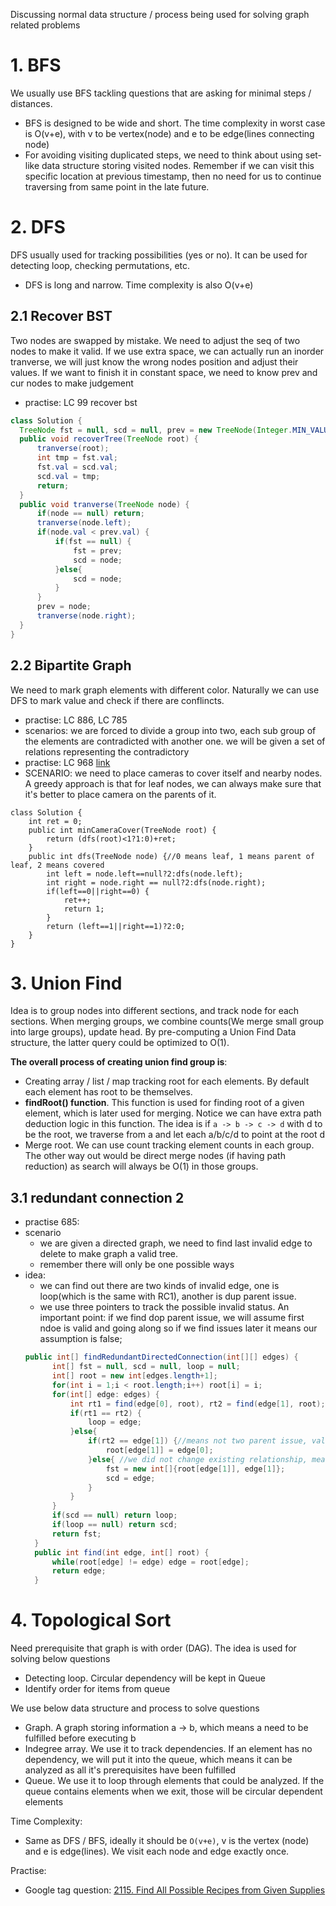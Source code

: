 Discussing normal data structure / process being used for solving graph related problems

# 1. BFS
We usually use BFS tackling questions that are asking for minimal steps / distances. 
 - BFS is designed to be wide and short. The time complexity in worst case is O(v+e), with v to be vertex(node) and e to be edge(lines connecting node)
 - For avoiding visiting duplicated steps, we need to think about using set-like data structure storing visited nodes. Remember if we can visit this specific location at previous timestamp, then no need for us to continue traversing from same point in the late future.
   
# 2. DFS
DFS usually used for tracking possibilities (yes or no). It can be used for detecting loop, checking permutations, etc.
 - DFS is long and narrow. Time complexity is also O(v+e)
## 2.1 Recover BST
Two nodes are swapped by mistake. We need to adjust the seq of two nodes to make it valid. If we use extra space, we can actually run an inorder tranverse, we will just know the wrong nodes position and adjust their values. If we want to finish it in constant space, we need to know prev and cur nodes to make judgement
  - practise: LC 99 recover bst
  ```java
  class Solution {
    TreeNode fst = null, scd = null, prev = new TreeNode(Integer.MIN_VALUE);
    public void recoverTree(TreeNode root) {
        tranverse(root);
        int tmp = fst.val;
        fst.val = scd.val;
        scd.val = tmp;
        return;
    }
    public void tranverse(TreeNode node) {
        if(node == null) return;
        tranverse(node.left);
        if(node.val < prev.val) {
            if(fst == null) {
                fst = prev;
                scd = node;
            }else{
                scd = node;
            }
        }
        prev = node;
        tranverse(node.right);
    }
}
  ```
## 2.2 Bipartite Graph
We need to mark graph elements with different color. Naturally we can use DFS to mark value and check if there are conflincts. 
- practise: LC 886, LC 785
- scenarios: we are forced to divide a group into two, each sub group of the elements are contradicted with another one.
  we will be given a set of relations representing the contradictory
- practise: LC 968 [link](https://leetcode.com/problems/binary-tree-cameras/)
- SCENARIO: we need to place cameras to cover itself and nearby nodes. A greedy approach is that for leaf nodes, we can always make sure that it's better to place camera on the parents of it.
```
class Solution {
    int ret = 0;
    public int minCameraCover(TreeNode root) {
        return (dfs(root)<1?1:0)+ret;
    }
    public int dfs(TreeNode node) {//0 means leaf, 1 means parent of leaf, 2 means covered
        int left = node.left==null?2:dfs(node.left);
        int right = node.right == null?2:dfs(node.right);
        if(left==0||right==0) {
            ret++;
            return 1;
        }
        return (left==1||right==1)?2:0;
    }
}
```


# 3. Union Find
Idea is to group nodes into different sections, and track node for each sections. When merging groups, we combine counts(We merge small group into large groups), update head. By pre-computing a Union Find Data structure, the latter query could be optimized to O(1).

**The overall process of creating union find group is**:
- Creating array / list / map tracking root for each elements. By default each element has root to be themselves.
- **findRoot() function**. This function is used for finding root of a given element, which is later used for merging. Notice we can have extra path deduction logic in this function. The idea is if `a -> b -> c -> d` with d to be the root, we traverse from a and let each a/b/c/d to point at the root d
- Merge root. We can use count tracking element counts in each group. The other way out would be direct merge nodes (if having path reduction) as search will always be O(1) in those groups.
## 3.1 redundant connection 2
- practise 685: 
- scenario
  - we are given a directed graph, we need to find last invalid edge to delete to make graph a valid tree.
  - remember there will only be one possible ways
- idea:
  - we can find out there are two kinds of invalid edge, one is loop(which is the same with RC1), another is dup parent issue.
  - we use three pointers to track the possible invalid status. An important point: if we find dop parent issue, we will assume first ndoe is valid and going along so if we find issues later it means our assumption is false;
  ```java
  public int[] findRedundantDirectedConnection(int[][] edges) {
        int[] fst = null, scd = null, loop = null;
        int[] root = new int[edges.length+1];
        for(int i = 1;i < root.length;i++) root[i] = i;
        for(int[] edge: edges) {
            int rt1 = find(edge[0], root), rt2 = find(edge[1], root);
            if(rt1 == rt2) {
                loop = edge;
            }else{
                if(rt2 == edge[1]) {//means not two parent issue, valid ongoing
                    root[edge[1]] = edge[0];
                }else{ //we did not change existing relationship, means we assume we need to delete scd
                    fst = new int[]{root[edge[1]], edge[1]};
                    scd = edge;
                }
            }
        }
        if(scd == null) return loop;
        if(loop == null) return scd;
        return fst;
    }
    public int find(int edge, int[] root) {
        while(root[edge] != edge) edge = root[edge];
        return edge;
    }
  ```
  
  
  
  
# 4. Topological Sort
  Need prerequisite that graph is with order (DAG). The idea is used for solving below questions
  - Detecting loop. Circular dependency will be kept in Queue
  - Identify order for items from queue

We use below data structure and process to solve questions
  - Graph. A graph storing information a -> b, which means a need to be fulfilled before executing b
  - Indegree array. We use it to track dependencies. If an element has no dependency, we will put it into the queue, which means it can be analyzed as all it's prerequisites have been fulfilled
  - Queue. We use it to loop through elements that could be analyzed. If the queue contains elements when we exit, those will be circular dependent elements

Time Complexity:
  - Same as DFS / BFS, ideally it should be `O(v+e)`, v is the vertex (node) and e is edge(lines). We visit each node and edge exactly once.

Practise:
  - Google tag question: [2115. Find All Possible Recipes from Given Supplies](https://leetcode.com/problems/find-all-possible-recipes-from-given-supplies/)

